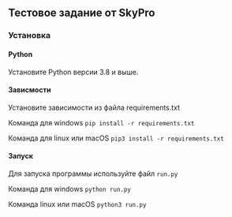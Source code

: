 ## Тестовое задание от SkyPro


### Установка
 
#### Python

Установите Python версии 3.8 и выше.

#### Зависмости

Установите зависимости из файла requirements.txt 

Команда для windows `pip install -r requirements.txt`

Команда для linux или macOS `pip3 install -r requirements.txt`

#### Запуск

Для запуска программы используйте файл `run.py`

Команда для windows `python run.py`

Команда linux или macOS `python3 run.py`